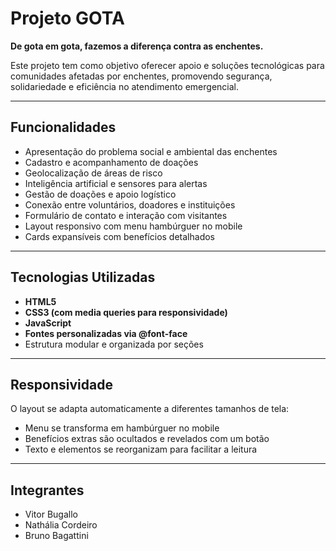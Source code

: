 # Projeto GOTA

**De gota em gota, fazemos a diferença contra as enchentes.**

Este projeto tem como objetivo oferecer apoio e soluções tecnológicas para comunidades afetadas por enchentes, promovendo segurança, solidariedade e eficiência no atendimento emergencial.

---

## Funcionalidades

- Apresentação do problema social e ambiental das enchentes
- Cadastro e acompanhamento de doações
- Geolocalização de áreas de risco
- Inteligência artificial e sensores para alertas
- Gestão de doações e apoio logístico
- Conexão entre voluntários, doadores e instituições
- Formulário de contato e interação com visitantes
- Layout responsivo com menu hambúrguer no mobile
- Cards expansíveis com benefícios detalhados

---

## Tecnologias Utilizadas

- **HTML5**
- **CSS3 (com media queries para responsividade)**
- **JavaScript**
- **Fontes personalizadas via @font-face**
- Estrutura modular e organizada por seções

---

## Responsividade

O layout se adapta automaticamente a diferentes tamanhos de tela:
- Menu se transforma em hambúrguer no mobile
- Benefícios extras são ocultados e revelados com um botão
- Texto e elementos se reorganizam para facilitar a leitura

---

## Integrantes
- Vitor Bugallo
- Nathália Cordeiro
- Bruno Bagattini